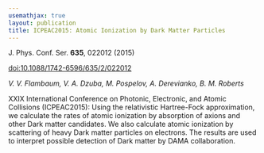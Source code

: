 ```yaml
---
usemathjax: true
layout: publication
title: ICPEAC2015: Atomic Ionization by Dark Matter Particles
---
```


J. Phys. Conf. Ser. **635**, 022012 (2015)

[doi:10.1088/1742-6596/635/2/022012](http://dx.doi.org/10.1088/1742-6596/635/2/022012)



_V. V. Flambaum, V. A. Dzuba, M. Pospelov, A. Derevianko, B. M. Roberts_


XXIX International Conference on Photonic, Electronic, and Atomic Collisions (ICPEAC2015): Using the relativistic Hartree-Fock approximation, we calculate the rates of atomic ionization by absorption of axions and other Dark matter candidates. We also calculate atomic ionization by scattering of heavy Dark matter particles on electrons. The results are used to interpret possible detection of Dark matter by DAMA collaboration.

